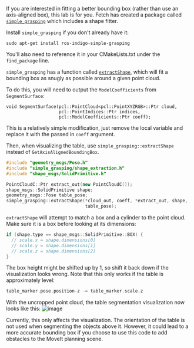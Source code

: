 If you are interested in fitting a better bounding box (rather than use an axis-aligned box), this lab is for you.
Fetch has created a package called [`simple_grasping`](http://wiki.ros.org/simple_grasping) which includes a shape fitter.

Install `simple_grasping` if you don't already have it:
```
sudo apt-get install ros-indigo-simple-grasping
```
You'll also need to reference it in your CMakeLists.txt under the `find_package` line.

`simple_grasping` has a function called [`extractShape`](http://docs.ros.org/indigo/api/simple_grasping/html/namespacesimple__grasping.html#a5e500982f834eea5d24a33c8c63df2fe), which will fit a bounding box as snugly as possible around a given point cloud.

To do this, you will need to output the `ModelCoefficients` from `SegmentSurface`:
```
void SegmentSurface(pcl::PointCloud<pcl::PointXYZRGB>::Ptr cloud,
                    pcl::PointIndices::Ptr indices,
                    pcl::ModelCoefficients::Ptr coeff);
```

This is a relatively simple modification, just remove the local variable and replace it with the passed in `coeff` argument.

Then, when visualizing the table, use `simple_grasping::extractShape` instead of `GetAxisAlignedBoundingBox`.

```cpp
#include "geometry_msgs/Pose.h"
#include "simple_grasping/shape_extraction.h"
#include "shape_msgs/SolidPrimitive.h"

PointCloudC::Ptr extract_out(new PointCloudC());
shape_msgs::SolidPrimitive shape;
geometry_msgs::Pose table_pose;
simple_grasping::extractShape(*cloud_out, coeff, *extract_out, shape,
                              table_pose);
```

`extractShape` will attempt to match a box and a cylinder to the point cloud.
Make sure it is a box before looking at its dimensions:
```cpp
if (shape.type == shape_msgs::SolidPrimitive::BOX) {
  // scale.x = shape.dimensions[0]
  // scale.y = shape.dimensions[1]
  // scale.z = shape.dimensions[2]
}
```

The box height might be shifted up by 1, so shift it back down if the visualization looks wrong.
Note that this only works if the table is approximately level:
```cpp
table_marker.pose.position-z -= table_marker.scale.z
```

With the uncropped point cloud, the table segmentation visualization now looks like this:
![image](https://cloud.githubusercontent.com/assets/1175286/25833953/b5ef990c-3429-11e7-89c7-4aef8da92845.png)

Currently, this only affects the visualization.
The orientation of the table is not used when segmenting the objects above it.
However, it could lead to a more accurate bounding box if you choose to use this code to add obstacles to the MoveIt planning scene.